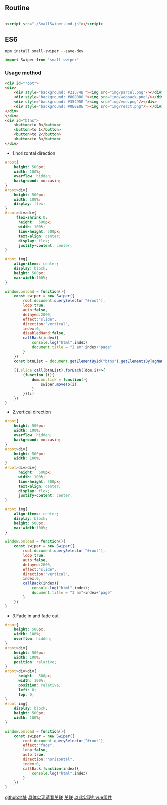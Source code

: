 
## Routine

```html

<script src="./SmallSwiper.umd.js"></script>

```


## ES6

```javascript
npm install small-swiper --save-dev

import Swiper from "small-swiper"

```


### Usage method

```html
<div id="root">
<div>
	<div style="background: #21374B;"><img src="img/parcel.png"/></div>
	<div style="background: #808080;"><img src="img/webpack.png"/></div>
	<div style="background: #35495E;"><img src="img/vue.png"/></div>
	<div style="background: #0E0E0E;"><img src="img/react.png"/> </div>
</div>
</div>
<div id="btns">
	<button>to 0</button>
	<button>to 1</button>
	<button>to 2</button>
	<button>to 3</button>
</div>

```



* 1.horizontal direction

```css
#root{
	height: 500px;
	width: 100%;
	overflow: hidden;
	background: moccasin;
}
#root>div{
	height: 500px;
	width: 100%;
	display: flex; 
}
#root>div>div{
	 flex-shrink:0;
	  height:  500px;
	  width: 100%;
	  line-height: 500px;
	  text-align: center;
	  display: flex;
	  justify-content: center;
}

#root img{
	align-items: center;
	display: block;
	height: 500px;
	max-width:100%;
}
```


```javascript
window.onload = function(){
	const swiper = new Swiper({
		root:document.querySelector("#root"),
		loop:true,
		auto:false,
		delayed:2000,
		effect:"slide",
		direction:"vertical",
		index:0,
		disabledHand:false,
		callBack(index){
			console.log("html",index)
			document.title = "I am"+index+"page"
		}
	})
	const btnList = document.getElementById("btns").getElementsByTagName("button");
	
	[].slice.call(btnList).forEach((dom,i)=>{
		(function (i){
			dom.onclick = function(){
				swiper.moveTo(i)
			}
		})(i)
	})
}

```

* 2.vertical direction

```css
#root{
	height: 500px;
	width: 100%;
	overflow: hidden;
	background: moccasin;
}
#root>div{
	height: 500px;
	width: 100%;
}
#root>div>div{
	  height:  500px;
	  width: 100%;
	  line-height: 500px;
	  text-align: center;
	  display: flex;
	  justify-content: center;
}

#root img{
	align-items: center;
	display: block;
	height: 500px;
	max-width:100%;
}

```


```javascript
window.onload = function(){
	const swiper = new Swiper({
		root:document.querySelector("#root"),
		loop:true,
		auto:false,
		delayed:2000,
		effect:"slide",
		direction:"vertical",
		index:0,
		callBack(index){
			console.log("html",index);
			document.title = "I am"+index+"page"
		}
	})
}

```

* 3.Fade in and fade out

```css
#root{
	height: 500px;
	width: 100%;
	overflow: hidden;
}
#root>div{
	height: 500px;
	width: 100%;
	position: relative;
}
#root>div>div{
	  height:  500px;
	  width: 100%;
	  position: relative;
	  left: 0;
	  top: 0;
}
#root img{
	display: block;
	height: 500px;
	width: 100%;
}

```


```javascript
window.onload = function(){
	const swiper = new Swiper({
		root:document.querySelector("#root"),
		effect:"fade",
		loop:false,
		auto:true,
		direction:"horizontal",
		index:0,
		callBack:function(index){
			console.log("html",index)
		}
	})
}
```

[github地址](https://github.com/atJiangBei/small-swiper)
[具体实现请看关联](https://atjiangbei.github.io/2019/04/04/%E6%89%8B%E5%8A%A8%E5%AE%9E%E7%8E%B0%E4%B8%80%E4%B8%AA%E6%BB%91%E5%8A%A8%E8%BD%AE%E6%92%AD%E5%9B%BE.html)
[关联](https://atjiangbei.github.io/)
[以此实现的vue组件](https://github.com/atJiangBei/solar-vue)